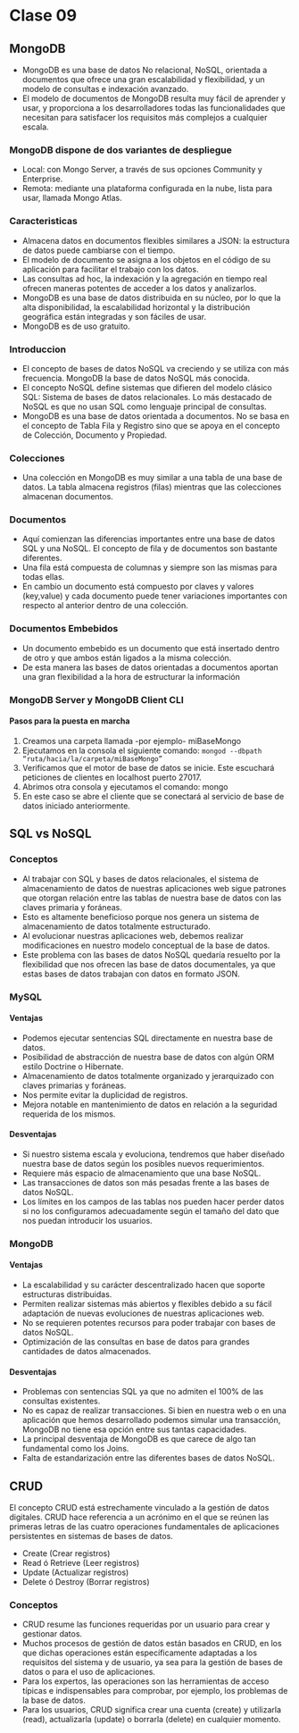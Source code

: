 # Clase 09
## MongoDB
+ MongoDB es una base de datos No relacional, NoSQL, orientada a documentos que ofrece una gran escalabilidad y flexibilidad, y un modelo de consultas e indexación avanzado.
+ El modelo de documentos de MongoDB resulta muy fácil de aprender y usar, y proporciona a los desarrolladores todas las funcionalidades que necesitan para satisfacer los requisitos más complejos a cualquier escala.
### MongoDB dispone de dos variantes de despliegue
+ Local: con Mongo Server, a través de sus opciones Community y Enterprise.
+ Remota: mediante una plataforma configurada en la nube, lista para usar, llamada Mongo Atlas.
### Caracteristicas
+ Almacena datos en documentos flexibles similares a JSON: la estructura de datos puede cambiarse con el tiempo.
+ El modelo de documento se asigna a los objetos en el código de su aplicación para facilitar el trabajo con los datos.
+ Las consultas ad hoc, la indexación y la agregación en tiempo real ofrecen maneras potentes de acceder a los datos y analizarlos.
+ MongoDB es una base de datos distribuida en su núcleo, por lo que la alta disponibilidad, la escalabilidad horizontal y la distribución geográfica están integradas y son fáciles de usar.
+ MongoDB es de uso gratuito.
### Introduccion
+ El concepto de bases de datos NoSQL va creciendo y se utiliza con más frecuencia. MongoDB la base de datos NoSQL más conocida.
+ El concepto NoSQL define sistemas que difieren del modelo clásico SQL: Sistema de bases de datos relacionales. Lo más destacado de NoSQL es que no usan SQL como lenguaje principal de consultas.
+ MongoDB es una base de datos orientada a documentos. No se basa en el concepto de Tabla Fila y Registro sino que se apoya en el concepto de Colección, Documento y Propiedad.
### Colecciones
+ Una colección en MongoDB es muy similar a una tabla de una base de datos. La tabla almacena registros (filas) mientras que las colecciones almacenan documentos.
### Documentos
+ Aquí comienzan las diferencias importantes entre una base de datos SQL y una NoSQL. El concepto de fila y de documentos son bastante diferentes. 
+ Una fila está compuesta de columnas y siempre son las mismas para todas ellas. 
+ En cambio un documento está compuesto por claves y valores (key,value) y cada documento puede tener variaciones importantes con respecto al anterior dentro de una colección.
### Documentos Embebidos
+ Un documento embebido es un documento que está  insertado dentro de otro y que ambos están ligados  a la misma colección.
+ De esta manera las bases de datos orientadas a documentos aportan una gran flexibilidad a la hora de estructurar la información
### MongoDB Server y MongoDB Client CLI
#### Pasos para la puesta en marcha
1. Creamos una carpeta llamada -por ejemplo- miBaseMongo
2. Ejecutamos en la consola el siguiente comando: ```mongod --dbpath “ruta/hacia/la/carpeta/miBaseMongo”```
3. Verificamos que el motor de base de datos se inicie. Este escuchará peticiones de clientes en localhost puerto 27017.
4. Abrimos otra consola y ejecutamos el comando: mongo
5. En este caso se abre el cliente que se conectará al servicio de base de  datos iniciado anteriormente.
## SQL vs NoSQL
### Conceptos
+ Al trabajar con SQL y bases de datos relacionales, el sistema de almacenamiento de datos de nuestras aplicaciones web sigue patrones que otorgan relación entre las tablas de nuestra base de datos con las claves primaria y foráneas. 
+ Esto es altamente beneficioso porque nos genera un sistema de almacenamiento de datos totalmente estructurado.
+ Al evolucionar nuestras aplicaciones web, debemos realizar modificaciones en nuestro modelo conceptual de la base de datos.
+ Este problema con las bases de datos NoSQL quedaría resuelto por la flexibilidad que nos ofrecen las base de datos documentales, ya que estas bases de datos trabajan con datos en formato JSON.
### MySQL
#### Ventajas
+ Podemos ejecutar sentencias SQL directamente en nuestra base de datos.
+ Posibilidad de abstracción de nuestra base de datos con algún ORM estilo Doctrine o Hibernate.
+ Almacenamiento de datos totalmente organizado y jerarquizado con claves primarias y foráneas.
+ Nos permite evitar la duplicidad de registros.
+ Mejora notable en mantenimiento de datos en relación a la seguridad requerida de los mismos.
#### Desventajas
+ Si nuestro sistema escala y evoluciona, tendremos que haber diseñado nuestra base de datos según los posibles nuevos requerimientos.
+ Requiere más espacio de almacenamiento que una base NoSQL.
+ Las transacciones de datos son más pesadas frente a las bases de datos NoSQL.
+ Los límites en los campos de las tablas nos pueden hacer perder datos si no los configuramos adecuadamente según el tamaño del dato que nos puedan introducir los usuarios.
### MongoDB
#### Ventajas
+ La escalabilidad y su carácter descentralizado hacen que soporte estructuras distribuidas.
+ Permiten realizar sistemas más abiertos y flexibles debido a su fácil adaptación de nuevas evoluciones de nuestras aplicaciones web.
+ No se requieren potentes recursos para poder trabajar con bases de datos NoSQL.
+ Optimización de las consultas en base de datos para grandes cantidades de datos almacenados.
#### Desventajas
+ Problemas con sentencias SQL ya que no admiten el 100% de las consultas existentes.
+ No es capaz de realizar transacciones. Si bien en nuestra web o en una aplicación que hemos desarrollado podemos simular una transacción, MongoDB no tiene esa opción entre sus tantas capacidades.
+ La principal desventaja de MongoDB es que carece de algo tan fundamental como los Joins.
+ Falta de estandarización entre las diferentes bases de datos NoSQL.
## CRUD
El concepto CRUD está estrechamente vinculado a la gestión de datos digitales. CRUD hace referencia a un acrónimo en el que se reúnen las primeras letras de las cuatro operaciones fundamentales de aplicaciones persistentes en sistemas de bases de datos.
+ Create (Crear registros)
+ Read ó Retrieve (Leer registros)
+ Update (Actualizar registros)
+ Delete ó Destroy (Borrar registros)
### Conceptos
+ CRUD resume las funciones requeridas por un usuario para crear y gestionar datos. 
+ Muchos procesos de gestión de datos están basados en CRUD, en los que dichas operaciones están específicamente adaptadas a los requisitos del sistema y de usuario, ya sea para la gestión de bases de datos o para el uso de aplicaciones. 
+ Para los expertos, las operaciones son las herramientas de acceso típicas e indispensables para comprobar, por ejemplo, los problemas de la base de datos.
+ Para los usuarios, CRUD significa crear una cuenta (create) y utilizarla (read), actualizarla (update) o borrarla (delete) en cualquier momento.